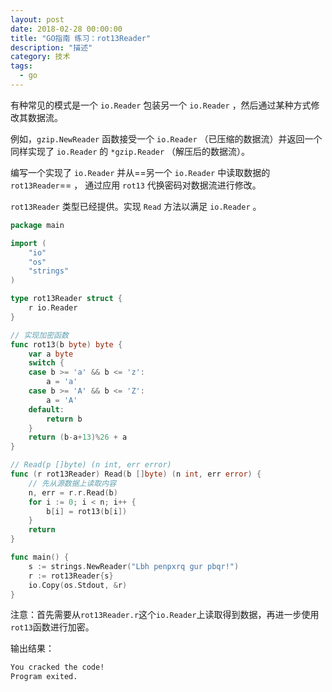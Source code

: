 ```yaml
---
layout: post
date: 2018-02-28 00:00:00
title: "GO指南 练习：rot13Reader"
description: "描述"
category: 技术
tags: 
  - go
---
```




有种常见的模式是一个 `io.Reader` 包装另一个 `io.Reader` ，然后通过某种方式修改其数据流。

例如，`gzip.NewReader` 函数接受一个 `io.Reader` （已压缩的数据流）并返回一个同样实现了 `io.Reader` 的 `*gzip.Reader` （解压后的数据流）。

编写一个实现了 `io.Reader` 并从==另一个 `io.Reader` 中读取数据的 `rot13Reader`== ， 通过应用 `rot13` 代换密码对数据流进行修改。

`rot13Reader` 类型已经提供。实现 `Read` 方法以满足 `io.Reader` 。


```go
package main

import (
	"io"
	"os"
	"strings"
)

type rot13Reader struct {
	r io.Reader
}

// 实现加密函数
func rot13(b byte) byte {
	var a byte
	switch {
	case b >= 'a' && b <= 'z':
		a = 'a'
	case b >= 'A' && b <= 'Z':
		a = 'A'
	default:
		return b
	}
	return (b-a+13)%26 + a
}

// Read(p []byte) (n int, err error)
func (r rot13Reader) Read(b []byte) (n int, err error) {
	// 先从源数据上读取内容
	n, err = r.r.Read(b)
	for i := 0; i < n; i++ {
		b[i] = rot13(b[i])
	}
	return
}

func main() {
	s := strings.NewReader("Lbh penpxrq gur pbqr!")
	r := rot13Reader{s}
	io.Copy(os.Stdout, &r)
}

```

注意：首先需要从`rot13Reader.r`这个`io.Reader`上读取得到数据，再进一步使用`rot13`函数进行加密。

输出结果：


```txt
You cracked the code!
Program exited.
```


